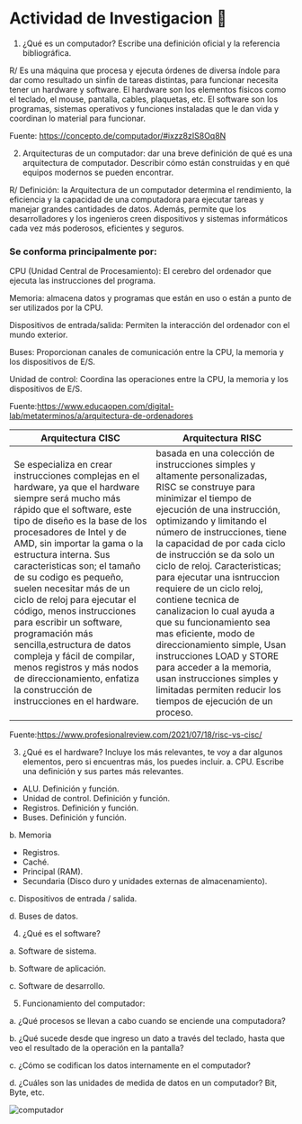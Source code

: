# Actividad de Investigacion 🚀
1. ¿Qué es un computador? Escribe una definición oficial y la referencia bibliográfica. 

R/ Es una máquina que procesa y ejecuta órdenes de diversa índole para dar como resultado un sinfín de tareas distintas, para funcionar necesita tener un hardware y software. El hardware son los elementos físicos como el teclado, el mouse, pantalla, cables, plaquetas, etc. El software son los programas, sistemas operativos y funciones instaladas que le dan vida y coordinan lo material para funcionar.

Fuente: https://concepto.de/computador/#ixzz8zIS8Oq8N


2. Arquitecturas de un computador: dar una breve definición de qué es una arquitectura de computador. Describir cómo están construidas y en qué equipos modernos se pueden encontrar.

 R/ Definición: la Arquitectura de un computador determina el rendimiento, la eficiencia y la capacidad de una computadora para ejecutar tareas y manejar grandes cantidades de datos. Además, permite que los desarrolladores y los ingenieros creen dispositivos y sistemas informáticos cada vez más poderosos, eficientes y seguros.

### Se conforma principalmente por:  
 CPU (Unidad Central de Procesamiento): El cerebro del ordenador que ejecuta las instrucciones del programa. 

Memoria: almacena datos y programas que están en uso o están a punto de ser utilizados por la CPU.

Dispositivos de entrada/salida: Permiten la interacción del ordenador con el mundo exterior. 

Buses: Proporcionan canales de comunicación entre la CPU, la memoria y los dispositivos de E/S. 

Unidad de control: Coordina las operaciones entre la CPU, la memoria y los dispositivos de E/S. 

Fuente:https://www.educaopen.com/digital-lab/metaterminos/a/arquitectura-de-ordenadores


| Arquitectura CISC |Arquitectura RISC|
|--------------|--------------|
| Se especializa en crear instrucciones complejas en el hardware, ya que el hardware siempre será mucho más rápido que el software, este tipo de diseño es la base de los procesadores de Intel y de AMD, sin importar la gama o la estructura interna. Sus caracteristicas son; el tamaño de su codigo es pequeño, suelen necesitar más de un ciclo de reloj para ejecutar el código, menos instrucciones para escribir un software, programación más sencilla,estructura de datos compleja y fácil de compilar, menos registros y más nodos de direccionamiento, enfatiza la construcción de instrucciones en el hardware.|basada en una colección de instrucciones simples y altamente personalizadas,  RISC se construye para minimizar el tiempo de ejecución de una instrucción, optimizando y limitando el número de instrucciones,  tiene la capacidad de por cada ciclo de instrucción se da solo un ciclo de reloj. Caracteristicas; para ejecutar una isntruccion requiere de un ciclo reloj, contiene tecnica de canalizacion lo cual ayuda a que su funcionamiento sea mas eficiente, modo de direccionamiento simple, Usan instrucciones LOAD y STORE para acceder a la memoria, usan instrucciones simples y limitadas permiten reducir los tiempos de ejecución de un proceso.

Fuente:https://www.profesionalreview.com/2021/07/18/risc-vs-cisc/

3. ¿Qué es el hardware? Incluye los más relevantes, te voy a dar algunos elementos, pero si encuentras más, los puedes incluir.
a. CPU. Escribe una definición y sus partes más relevantes. 
      
- ALU. Definición y función.
 - Unidad de control. Definición y función.
- Registros. Definición y función.
- Buses. Definición y función.

b. Memoria

- Registros.
 - Caché.
 - Principal (RAM).
 - Secundaria (Disco duro y unidades externas de almacenamiento).

c. Dispositivos de entrada / salida.

d. Buses de datos.

4. ¿Qué es el software?

a. Software de sistema.

b. Software de aplicación.

c. Software de desarrollo.

5. Funcionamiento del computador:

a. ¿Qué procesos se llevan a cabo cuando se enciende una computadora?

b. ¿Qué sucede desde que ingreso un dato a través del teclado, hasta que veo el resultado de la operación en la pantalla?

c. ¿Cómo se codifican los datos internamente en el computador?

d. ¿Cuáles son las unidades de medida de datos en un computador? Bit, Byte, etc.

![computador](/Unidad2/funprog-evalu2-2510-MariBaha/images/27.png)